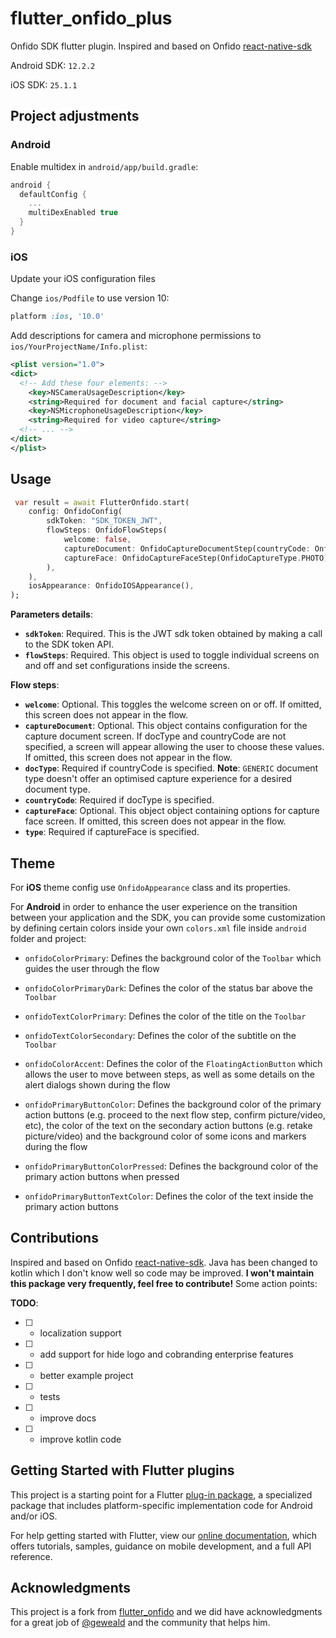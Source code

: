 # flutter_onfido_plus

Onfido SDK flutter plugin.
Inspired and based on Onfido [react-native-sdk](https://github.com/onfido/react-native-sdk)

Android SDK: `12.2.2`

iOS SDK: `25.1.1`

## Project adjustments

### Android

Enable multidex in `android/app/build.gradle`:

```gradle
android {
  defaultConfig {
    ...
    multiDexEnabled true
  }
}
```

### iOS

Update your iOS configuration files

Change `ios/Podfile` to use version 10:

```ruby
platform :ios, '10.0'
```

Add descriptions for camera and microphone permissions to `ios/YourProjectName/Info.plist`:

```xml
<plist version="1.0">
<dict>
  <!-- Add these four elements: -->
    <key>NSCameraUsageDescription</key>
    <string>Required for document and facial capture</string>
    <key>NSMicrophoneUsageDescription</key>
    <string>Required for video capture</string>
  <!-- ... -->
</dict>
</plist>
```

## Usage

```dart
 var result = await FlutterOnfido.start(
    config: OnfidoConfig(
        sdkToken: "SDK_TOKEN_JWT",
        flowSteps: OnfidoFlowSteps(
            welcome: false,
            captureDocument: OnfidoCaptureDocumentStep(countryCode: OnfidoCountryCode.USA, docType: OnfidoDocumentType.GENERIC),
            captureFace: OnfidoCaptureFaceStep(OnfidoCaptureType.PHOTO),
        ),
    ),
    iosAppearance: OnfidoIOSAppearance(),
);
```

**Parameters details**:

- **`sdkToken`**: Required. This is the JWT sdk token obtained by making a call to the SDK token API.
- **`flowSteps`**: Required. This object is used to toggle individual screens on and off and set configurations inside the screens.

**Flow steps**:

- **`welcome`**: Optional. This toggles the welcome screen on or off. If omitted, this screen does not appear in the flow.
- **`captureDocument`**: Optional. This object contains configuration for the capture document screen. If docType and countryCode are not specified, a screen will appear allowing the user to choose these values. If omitted, this screen does not appear in the flow.
- **`docType`**: Required if countryCode is specified.
  **Note**: `GENERIC` document type doesn't offer an optimised capture experience for a desired document type.
- **`countryCode`**: Required if docType is specified.
- **`captureFace`**: Optional. This object object containing options for capture face screen. If omitted, this screen does not appear in the flow.
- **`type`**: Required if captureFace is specified.

## Theme

For **iOS** theme config use `OnfidoAppearance` class and its properties.

For **Android** in order to enhance the user experience on the transition between your application and the SDK, you can provide some customization by defining certain colors inside your own `colors.xml` file inside `android` folder and project:

- `onfidoColorPrimary`: Defines the background color of the `Toolbar` which guides the user through the flow

- `onfidoColorPrimaryDark`: Defines the color of the status bar above the `Toolbar`

- `onfidoTextColorPrimary`: Defines the color of the title on the `Toolbar`

- `onfidoTextColorSecondary`: Defines the color of the subtitle on the `Toolbar`

- `onfidoColorAccent`: Defines the color of the `FloatingActionButton` which allows the user to move between steps, as well as some details on the
  alert dialogs shown during the flow

- `onfidoPrimaryButtonColor`: Defines the background color of the primary action buttons (e.g. proceed to the next flow step, confirm picture/video, etc),
  the color of the text on the secondary action buttons (e.g. retake picture/video) and the background color of some icons and markers during the flow

- `onfidoPrimaryButtonColorPressed`: Defines the background color of the primary action buttons when pressed

- `onfidoPrimaryButtonTextColor`: Defines the color of the text inside the primary action buttons

## Contributions

Inspired and based on Onfido [react-native-sdk](https://github.com/onfido/react-native-sdk). Java has been changed to kotlin which I don't know well so code may be improved. **I won't maintain this package very frequently, feel free to contribute!** Some action points:

**TODO**:

- [ ] - localization support
- [ ] - add support for hide logo and cobranding enterprise features
- [ ] - better example project
- [ ] - tests
- [ ] - improve docs
- [ ] - improve kotlin code

## Getting Started with Flutter plugins

This project is a starting point for a Flutter
[plug-in package](https://flutter.dev/developing-packages/),
a specialized package that includes platform-specific implementation code for
Android and/or iOS.

For help getting started with Flutter, view our
[online documentation](https://flutter.dev/docs), which offers tutorials,
samples, guidance on mobile development, and a full API reference.

## Acknowledgments

This project is a fork from [flutter_onfido](https://github.com/geweald/flutter_onfido) and we did have acknowledgments for a great job of [@geweald](https://github.com/geweald) and the community that helps him.